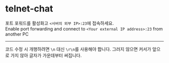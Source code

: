 # telnet-chat
포트 포워드를 활성화고 `<서버의 외부 IP>:23`에 접속하세요.  
Enable port forwarding and connect to `<Your external IP address>:23` from another PC 

- - -

코드 수정 시 개행하려면 `\n` 대신 `\r\n`를 사용해야 합니다. 그러지 않으면 커서가 앞으로 가지 않아 글자가 가운데부터 써집니다.
